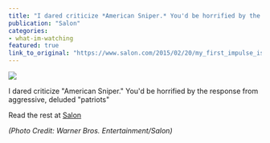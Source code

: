 ```yaml
---
title: "I dared criticize *American Sniper.* You'd be horrified by the response from aggressive, deluded “patriots”"
publication: "Salon"
categories: 
- what-im-watching
featured: true
link_to_original: "https://www.salon.com/2015/02/20/my_first_impulse_is_to_call_you_a_dumb_obama_ass_licking_ct_american_sniper_fans_tell_me_off"
---
```

![](/uploads/american_sniper.jpg)

I dared criticize "American Sniper." You'd be horrified by the response from aggressive, deluded "patriots"

Read the rest at [Salon](https://www.salon.com/2015/02/20/my_first_impulse_is_to_call_you_a_dumb_obama_ass_licking_ct_american_sniper_fans_tell_me_off/)

_(Photo Credit: Warner Bros. Entertainment/Salon)_
